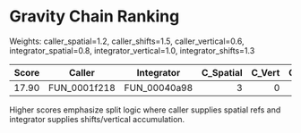 # Gravity Chain Ranking

Weights: caller_spatial=1.2, caller_shifts=1.5, caller_vertical=0.6, integrator_spatial=0.8, integrator_vertical=1.0, integrator_shifts=1.3

| Score | Caller | Integrator | C_Spatial | C_Vert | C_Shifts | I_Spatial | I_Vert | I_Shifts |
|------:|--------|------------|---------:|-------:|---------:|---------:|-------:|--------:|
| 17.90 | FUN_0001f218 | FUN_00040a98 | 3 | 0 | 0 | 8 | 4 | 3 |

Higher scores emphasize split logic where caller supplies spatial refs and integrator supplies shifts/vertical accumulation.
